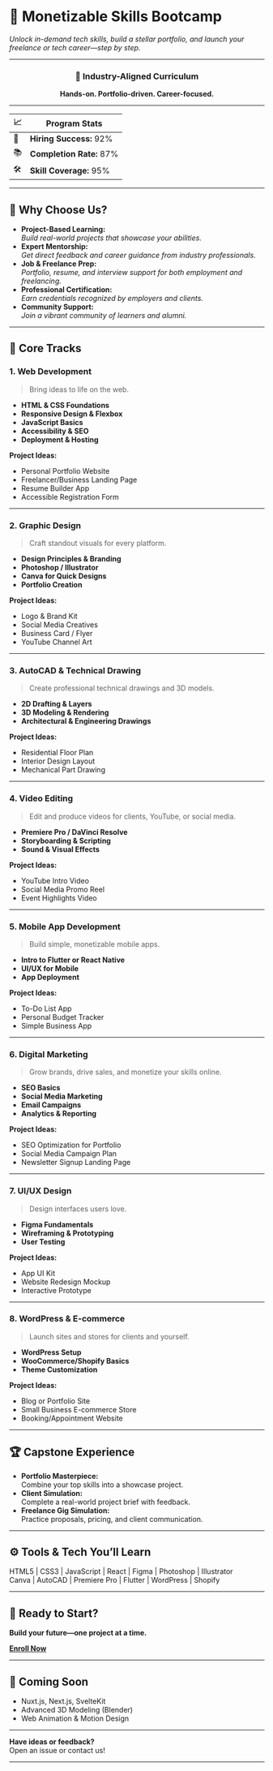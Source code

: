 # 🚀 Monetizable Skills Bootcamp

*Unlock in-demand tech skills, build a stellar portfolio, and launch your freelance or tech career—step by step.*

---

<div align="center">

### 💼 **Industry-Aligned Curriculum**  
**Hands-on. Portfolio-driven. Career-focused.**

---

| 📈 | **Program Stats**            |
|----|-----------------------------|
| 🎯 | **Hiring Success:** 92%      |
| 📚 | **Completion Rate:** 87%     |
| 🛠️ | **Skill Coverage:** 95%      |

---

</div>

## 🌟 Why Choose Us?

- **Project-Based Learning:**<br>_Build real-world projects that showcase your abilities._
- **Expert Mentorship:**<br>_Get direct feedback and career guidance from industry professionals._
- **Job & Freelance Prep:**<br>_Portfolio, resume, and interview support for both employment and freelancing._
- **Professional Certification:**<br>_Earn credentials recognized by employers and clients._
- **Community Support:**<br>_Join a vibrant community of learners and alumni._

---

## 🧩 Core Tracks

### 1. **Web Development**

> Bring ideas to life on the web.

- **HTML & CSS Foundations**
- **Responsive Design & Flexbox**
- **JavaScript Basics**
- **Accessibility & SEO**
- **Deployment & Hosting**

**Project Ideas:**  
- Personal Portfolio Website  
- Freelancer/Business Landing Page  
- Resume Builder App  
- Accessible Registration Form

---

### 2. **Graphic Design**

> Craft standout visuals for every platform.

- **Design Principles & Branding**
- **Photoshop / Illustrator**
- **Canva for Quick Designs**
- **Portfolio Creation**

**Project Ideas:**  
- Logo & Brand Kit  
- Social Media Creatives  
- Business Card / Flyer  
- YouTube Channel Art

---

### 3. **AutoCAD & Technical Drawing**

> Create professional technical drawings and 3D models.

- **2D Drafting & Layers**
- **3D Modeling & Rendering**
- **Architectural & Engineering Drawings**

**Project Ideas:**  
- Residential Floor Plan  
- Interior Design Layout  
- Mechanical Part Drawing

---

### 4. **Video Editing**

> Edit and produce videos for clients, YouTube, or social media.

- **Premiere Pro / DaVinci Resolve**
- **Storyboarding & Scripting**
- **Sound & Visual Effects**

**Project Ideas:**  
- YouTube Intro Video  
- Social Media Promo Reel  
- Event Highlights Video

---

### 5. **Mobile App Development**

> Build simple, monetizable mobile apps.

- **Intro to Flutter or React Native**
- **UI/UX for Mobile**
- **App Deployment**

**Project Ideas:**  
- To-Do List App  
- Personal Budget Tracker  
- Simple Business App

---

### 6. **Digital Marketing**

> Grow brands, drive sales, and monetize your skills online.

- **SEO Basics**
- **Social Media Marketing**
- **Email Campaigns**
- **Analytics & Reporting**

**Project Ideas:**  
- SEO Optimization for Portfolio  
- Social Media Campaign Plan  
- Newsletter Signup Landing Page

---

### 7. **UI/UX Design**

> Design interfaces users love.

- **Figma Fundamentals**
- **Wireframing & Prototyping**
- **User Testing**

**Project Ideas:**  
- App UI Kit  
- Website Redesign Mockup  
- Interactive Prototype

---

### 8. **WordPress & E-commerce**

> Launch sites and stores for clients and yourself.

- **WordPress Setup**
- **WooCommerce/Shopify Basics**
- **Theme Customization**

**Project Ideas:**  
- Blog or Portfolio Site  
- Small Business E-commerce Store  
- Booking/Appointment Website

---

## 🏆 Capstone Experience

- **Portfolio Masterpiece:**  
  Combine your top skills into a showcase project.
- **Client Simulation:**  
  Complete a real-world project brief with feedback.
- **Freelance Gig Simulation:**  
  Practice proposals, pricing, and client communication.

---

## ⚙️ Tools & Tech You’ll Learn

HTML5 | CSS3 | JavaScript | React | Figma | Photoshop | Illustrator  
Canva | AutoCAD | Premiere Pro | Flutter | WordPress | Shopify

---

## 🚦 Ready to Start?

**Build your future—one project at a time.**

[**Enroll Now**](#)

---

## 📢 Coming Soon

- Nuxt.js, Next.js, SvelteKit
- Advanced 3D Modeling (Blender)
- Web Animation & Motion Design

---

**Have ideas or feedback?**  
Open an issue or contact us!

---
